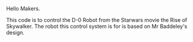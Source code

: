 Hello Makers.

This code is to control the D-0 Robot from the Starwars movie the Rise of Skywalker.
The robot this control system is for is based on Mr Baddeley's design.
